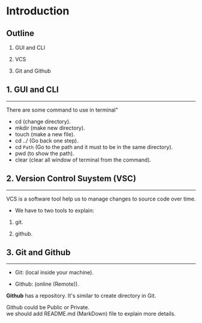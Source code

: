 # Introduction

## Outline

1. GUI and CLI

2. VCS

3. Git and Github

## 1. GUI and CLI

---

There are some command to use in terminal"

- cd (change directory).  
- mkdir (make new directory).
- touch (make a new file).  
- cd ../ (Go back one step).  
- cd  `Path` (Go to the path and it must to be in the same directory).  
- pwd (to show the path).  
- clear (clear all window of terminal from the command).  

## 2. Version Control Suystem (VSC)

---
VCS is a software tool help us to manage changes to source code over time.  

- We have to two tools to explain:  

1. git.

2. github.

## 3. Git and Github

---

- Git: (local inside your machine).

- Github: (online (Remote)).

**Github** has a repository. It's similar to create directory in Git.

Github could be Public or Private.  
we should add README.md (MarkDown) file to explain more details.  
